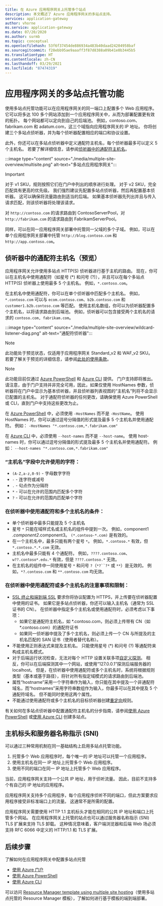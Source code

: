 ```yaml
---
title: 在 Azure 应用程序网关上托管多个站点
description: 本文概述了 Azure 应用程序网关的多站点支持。
services: application-gateway
author: vhorne
ms.service: application-gateway
ms.date: 07/20/2020
ms.author: surmb
ms.topic: conceptual
ms.openlocfilehash: 53f6f37454de886934a483b40daad24204958baf
ms.sourcegitcommit: f28ebb95ae9aaaff3f87d8388a09b41e0b3445b5
ms.translationtype: HT
ms.contentlocale: zh-CN
ms.lasthandoff: 03/29/2021
ms.locfileid: "87474319"
---
```

# <a name="application-gateway-multiple-site-hosting"></a>应用程序网关的多站点托管功能

使用多站点托管功能可以在应用程序网关的同一端口上配置多个 Web 应用程序。 它可以将多达 100 多个网站添加到一个应用程序网关中，从而为部署配置更有效的拓扑。 每个网站都可以定向到自己的后端池。 例如，contoso.com、fabrikam.com 和 adatum.com，这三个域指向应用程序网关的 IP 地址。 你将创建三个多站点侦听器，并为每个侦听器配置相应的端口和协议设置。 

此外，你还可以在多站点侦听器中定义通配符主机名，每个侦听器最多可以定义 5 个主机名。 若要了解详细信息，请参阅[侦听器中的通配符主机名](#wildcard-host-names-in-listener-preview)。

:::image type="content" source="./media/multiple-site-overview/multisite.png" alt-text="多站点应用程序网关":::

> [!IMPORTANT]
> 对于 v1 SKU，规则按照它们在门户中列出的顺序进行处理。 对于 v2 SKU，完全匹配具有更高的优先级。 我们强烈建议先配置多站点侦听器，然后再配置基本侦听器。  这可以确保将流量路由到适当的后端。 如果基本侦听器先列出并且与传入请求匹配，则该侦听器将处理该请求。

对 `http://contoso.com` 的请求路由到 ContosoServerPool，对 `http://fabrikam.com` 的请求路由到 FabrikamServerPool。

同样，可以在同一应用程序网关部署中托管同一父域的多个子域。 例如，可以在单个应用程序网关部署中托管 `http://blog.contoso.com` 和 `http://app.contoso.com`。

## <a name="wildcard-host-names-in-listener-preview"></a>侦听器中的通配符主机名（预览）

应用程序网关允许使用多站点 HTTP(S) 侦听器进行基于主机的路由。 现在，你可以在主机名中使用通配符（如星号 (*) 和问号 (?)），并且可以在每个多站点 HTTP(S) 侦听器上使用最多 5 个主机名。 例如，`*.contoso.com`。

在主机名中使用通配符，你可以在单个侦听器中匹配多个主机名。 例如，`*.contoso.com` 可以与 `ecom.contoso.com`、`b2b.contoso.com` 和 `customer1.b2b.contoso.com` 等匹配。 使用主机名数组，你可以为侦听器配置多个主机名，以将请求路由到后端池。 例如，侦听器可以包含接受两个主机名的请求的 `contoso.com, fabrikam.com`。

:::image type="content" source="./media/multiple-site-overview/wildcard-listener-diag.png" alt-text="通配符侦听器":::

>[!NOTE]
> 此功能处于预览状态，仅适用于应用程序网关 Standard_v2 和 WAF_v2 SKU。 若要了解关于预览的详细信息，请参阅[此处的使用条款](https://azure.microsoft.com/support/legal/preview-supplemental-terms/)。

>[!NOTE]
>此功能目前仅通过 [Azure PowerShell](tutorial-multiple-sites-powershell.md) 和 [Azure CLI](tutorial-multiple-sites-cli.md) 提供。 门户支持即将推出。
> 请注意，由于门户支持并非完全可用，因此，如果仅使用 HostNames 参数，侦听器将在门户中显示为基本侦听器，并且侦听器列表视图的“主机名”列将不会显示已配置的主机名。 对于通配符侦听器的任何更改，请确保使用 Azure PowerShell 或 CLI，直到门户中支持这些更改为止。

在 [Azure PowerShell](tutorial-multiple-sites-powershell.md) 中，必须使用 `-HostNames` 而不是 `-HostName`。 使用 HostNames 时，你可以通过逗号分隔值的形式提及最多 5 个主机名并使用通配符。 例如： `-HostNames "*.contoso.com,*.fabrikam.com"`

在 [Azure CLI](tutorial-multiple-sites-cli.md) 中，必须使用 `--host-names` 而不是 `--host-name`。 使用 host-names 时，你可以通过逗号分隔值的形式提及最多 5 个主机名并使用通配符。 例如： `--host-names "*.contoso.com,*.fabrikam.com"`

### <a name="allowed-characters-in-the-host-names-field"></a>“主机名”字段中允许使用的字符：

* `(A-Z,a-z,0-9)` - 字母数字字符
* `-` - 连字符或减号
* `.` - 句点作为分隔符
*   `*` - 可以在允许的范围内匹配多个字符
*   `?` - 可以在允许的范围内匹配单个字符

### <a name="conditions-for-using-wildcard-characters-and-multiple-host-names-in-a-listener"></a>在侦听器中使用通配符和多个主机名的条件：

*   单个侦听器中最多只能提及 5 个主机名
*   星号 `*` 只能在域样式名或主机名的组件中提到一次。 例如，component1 *.component2*.component3。 `(*.contoso-*.com)` 是有效的。
*   在一个主机名中，最多只能有两个星号 `*`。 例如，`*.contoso.*` 有效，但 `*.contoso.*.*.com` 无效。
*   主机名中最多只能有 4 个通配符。 例如，`????.contoso.com`、`w??.contoso*.edu.*` 有效，但是 `????.contoso.*` 无效。
*   在主机名的组件中一同使用星号 `*` 和问号 `?`（`*?``?*` 或 `**`）是无效的。 例如，`*?.contoso.com` 和 `**.contoso.com` 均无效。

### <a name="considerations-and-limitations-of-using-wildcard-or-multiple-host-names-in-a-listener"></a>在侦听器中使用通配符或多个主机名的注意事项和限制：

*   [SSL 终止和端到端 SSL](ssl-overview.md) 要求你将协议配置为 HTTPS，并上传要在侦听器配置中使用的证书。 如果它是多站点侦听器，你还可以输入主机名（通常为 SSL 证书的 CN）。 在侦听器中指定多个主机名或使用通配符时，必须考虑以下事项：
    *   如果它是通配符主机名，如 *.contoso.com，则必须上传带有 CN（如 *.contoso.com）的通配符证书
    *   如果同一侦听器中提及了多个主机名，则必须上传一个 CN 与所提及的主机名匹配的 SAN 证书（使用者替代名称）。
*   不能使用正则表达式来提及主机名。 只能使用星号 (*) 和问号 (?) 等通配符来构成主机名模式。
*   对于后端运行状况检查，无法对每个 HTTP 设置关联多项[自定义探测](application-gateway-probe-overview.md)。 相反，你可以在后端探测其中一个网站，或使用“127.0.0.1”探测后端服务器的 localhost。 但是，在侦听器中使用通配符或多个主机名时，系统将根据规则类型（基本或基于路径），将针对所有指定域模式的请求路由到后端池。
*   属性“hostname”采用一个字符串作为输入，你只能在其中提及一个非通配符域名，而“hostnames”采用字符串数组作为输入，你最多可以在其中提及 5 个通配符域名。 但不能同时使用这两个属性。
*   不能通过使用通配符或多个主机名的目标侦听器创建[重定向](redirect-overview.md)规则。

有关如何在多站点侦听器中配置通配符主机名的分步指南，请参阅[使用 Azure PowerShell](tutorial-multiple-sites-powershell.md) 或[使用 Azure CLI](tutorial-multiple-sites-cli.md) 创建多站点。

## <a name="host-headers-and-server-name-indication-sni"></a>主机标头和服务器名称指示 (SNI)

可以通过三种常用机制在同一基础结构上启用多站点托管功能。

1. 托管多个 Web 应用程序时，每个唯一的 IP 地址可以托管一个应用程序。
2. 使用主机名在同一 IP 地址上托管多个 Web 应用程序。
3. 使用不同的端口在同一 IP 地址上托管多个 Web 应用程序。

当前，应用程序网关支持一个公共 IP 地址，用于侦听流量。 因此，目前不支持多个有自己的 IP 地址的应用程序。 

应用程序网关支持多个应用程序，每个应用程序侦听不同的端口，但此方案要求应用程序接受非标准端口上的流量。 这通常不是所需的配置。

应用程序网关需要使用 HTTP 1.1 主机标头才能在相同的公共 IP 地址和端口上托管多个网站。 在应用程序网关上托管的站点也可以通过服务器名称指示 (SNI) TLS 扩展来支持 TLS 卸载。 这种情况意味着，客户端浏览器和后端 Web 场必须支持 RFC 6066 中定义的 HTTP/1.1 和 TLS 扩展。

## <a name="next-steps"></a>后续步骤

了解如何在应用程序网关中配置多站点托管
* [使用 Azure 门户](create-multiple-sites-portal.md)
* [使用 Azure PowerShell](tutorial-multiple-sites-powershell.md) 
* [使用 Azure CLI](tutorial-multiple-sites-cli.md)

可以访问 [Resource Manager template using multiple site hosting](https://github.com/Azure/azure-quickstart-templates/blob/master/201-application-gateway-multihosting)（使用多站点托管的 Resource Manager 模板），了解如何进行基于模板的端到端部署。
